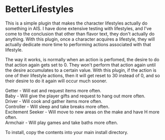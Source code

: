 # BetterLifestyles

This is a simple plugin that makes the character lifestyles actually do something in AIS.  I have done extensive testing with lifestyles, and I've come to the conclusion that other than flavor text, they don't actually do anything.  With this plugin, once a character acquires a lifestyle, they will actually dedicate more time to performing actions associated with that lifestyle.<br>

The way it works, is normally when an action is perfomed, the desire to do that action again gets set to 0.  They won't perform that action again until the desire accumulates to a certain value.  With this plugin, if the action is one of their lifestyle actions, then it will get reset to 30 instead of 0, and so their desire to do it again will occur much sooner.<br>

Getter - Will eat and request items more often.<br>
Baby - Will give the player gifts and request to hang out more often.<br>
Driver - Will cook and gather items more often.<br>
Controller - Will sleep and take breaks more often.<br>
Excitement Seeker - Will move to new areas on the make and have H more often.<br>
Armchair - Will play games and take baths more often.<br>

To install, copy the contents into your main install directory.
